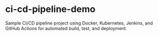 # ci-cd-pipeline-demo
Sample CI/CD pipeline project using Docker, Kubernetes, Jenkins, and GitHub Actions for automated build, test, and deployment.
